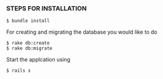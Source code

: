 ### STEPS FOR INSTALLATION

    $ bundle install

For creating and migrating the database you would like to do

    $ rake db:create
    $ rake db:migrate

Start the applcation using

    $ rails s
